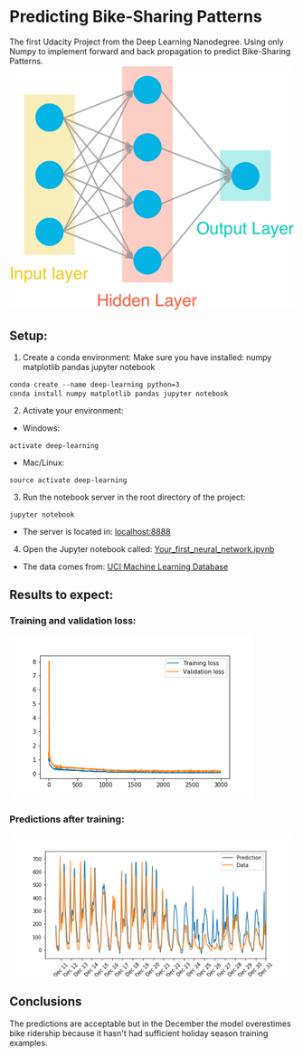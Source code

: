 # Predicting Bike-Sharing Patterns
The first Udacity Project from the Deep Learning Nanodegree. Using only Numpy to implement forward and back propagation to predict Bike-Sharing Patterns.
![GitHub Logo](/assets/neural_network.png)
## Setup:
1. Create a conda environment:
Make sure you have installed: numpy matplotlib pandas jupyter notebook
```
conda create --name deep-learning python=3
conda install numpy matplotlib pandas jupyter notebook
```

2. Activate your environment:
* Windows:
```
activate deep-learning
```
* Mac/Linux:
```
source activate deep-learning
```

3. Run the notebook server in the root directory of the project:
```
jupyter notebook
```
* The server is located in: [localhost:8888](localhost:8888/tree)
4. Open the Jupyter notebook called: [Your_first_neural_network.ipynb](/Your_first_neural_network.ipynb)
* The data comes from: [UCI Machine Learning Database](https://archive.ics.uci.edu/ml/datasets/Bike+Sharing+Dataset)
## Results to expect:
### Training and validation loss:
![GitHub Logo](/assets/train.png)
### Predictions after training:
![GitHub Logo](/assets/predictions.png)
## Conclusions
The predictions are acceptable but in the December the model overestimes bike ridership because it hasn't had sufficient holiday season training examples.
